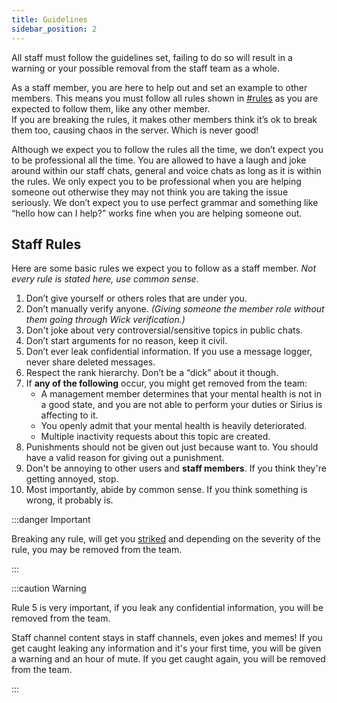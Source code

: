 ```yaml
---
title: Guidelines
sidebar_position: 2
---
```


All staff must follow the guidelines set, failing to do so will result in a warning or your possible removal from the staff team as a whole.

As a staff member, you are here to help out and set an example to other members. This means you must follow all rules shown in <ins>[#rules](https://discord.com/channels/939553319750344744/939553660449480734)</ins> as you are expected to follow them, like any other member.  
If you are breaking the rules, it makes other members think it’s ok to break them too, causing chaos in the server. Which is never good!

Although we expect you to follow the rules all the time, we don’t expect you to be professional all the time. You are allowed to have a laugh and joke around within our staff chats, general and voice chats as long as it is within the rules. We only expect you to be professional when you are helping someone out otherwise they may not think you are taking the issue seriously. We don’t expect you to use perfect grammar and something like “hello how can I help?” works fine when you are helping someone out.

## Staff Rules

Here are some basic rules we expect you to follow as a staff member.
_Not every rule is stated here, use common sense._

1. Don’t give yourself or others roles that are under you.
2. Don’t manually verify anyone. _(Giving someone the member role without them going through Wick verification.)_
3. Don't joke about very controversial/sensitive topics in public chats.
4. Don’t start arguments for no reason, keep it civil.
5. Don’t ever leak confidential information. If you use a message logger, never share deleted messages.
6. Respect the rank hierarchy. Don’t be a “dick” about it though.
7. If **any of the following** occur, you might get removed from the team:
   - A management member determines that your mental health is not in a good state, and you are not able to perform your duties or Sirius is affecting to it.
   - You openly admit that your mental health is heavily deteriorated.
   - Multiple inactivity requests about this topic are created.
8. Punishments should not be given out just because want to. You should have a valid reason for giving out a punishment.
9. Don't be annoying to other users and **staff members**. If you think they're getting annoyed, stop.
10. Most importantly, abide by common sense. If you think something is wrong, it probably is.

:::danger Important

Breaking any rule, will get you <ins>[striked](https://docs.sirius.menu/staff/support/strikes)</ins> and depending on the severity of the rule, you may be removed from the team.

:::

:::caution Warning

Rule 5 is very important, if you leak any confidential information, you will be removed from the team.

Staff channel content stays in staff channels, even jokes and memes!
If you get caught leaking any information and it's your first time, you will be given a warning and an hour of mute. If you get caught again, you will be removed from the team.

:::
